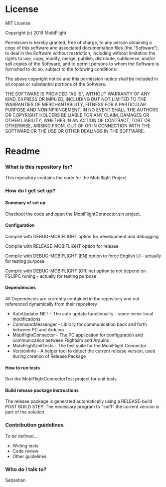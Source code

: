 # License #
MIT License

Copyright (c) 2016 MobiFlight

Permission is hereby granted, free of charge, to any person obtaining a copy
of this software and associated documentation files (the "Software"), to deal
in the Software without restriction, including without limitation the rights
to use, copy, modify, merge, publish, distribute, sublicense, and/or sell
copies of the Software, and to permit persons to whom the Software is
furnished to do so, subject to the following conditions:

The above copyright notice and this permission notice shall be included in all
copies or substantial portions of the Software.

THE SOFTWARE IS PROVIDED "AS IS", WITHOUT WARRANTY OF ANY KIND, EXPRESS OR
IMPLIED, INCLUDING BUT NOT LIMITED TO THE WARRANTIES OF MERCHANTABILITY,
FITNESS FOR A PARTICULAR PURPOSE AND NONINFRINGEMENT. IN NO EVENT SHALL THE
AUTHORS OR COPYRIGHT HOLDERS BE LIABLE FOR ANY CLAIM, DAMAGES OR OTHER
LIABILITY, WHETHER IN AN ACTION OF CONTRACT, TORT OR OTHERWISE, ARISING FROM,
OUT OF OR IN CONNECTION WITH THE SOFTWARE OR THE USE OR OTHER DEALINGS IN THE
SOFTWARE.

# Readme #

### What is this repository for? ###
This repository contains the code for the Mobiflight Project

### How do I get set up? ###

#### Summary of set up ####
Checkout the code and open the MobiFlightConnector.sln project.

#### Configuration ####
Compile with DEBUG-MOBIFLIGHT option for development and debugging

Compile with RELEASE-MOBIFLIGHT option for release

Compile with DEBUG-MOBIFLIGHT (EN) option to force English UI - actually for testing purpose  

Compile with DEBUG-MOBIFLIGHT (Offline) option to not depend on FSUIPC runing - actually for testing purpose  

#### Dependencies ####
All Dependecies are currently contained in the repository and not referenced dynamically from their repository

* AutoUpdater.NET - The auto update functionality - some minor local modifications
* CommandMessenger - Library for communication back and forth between PC and Arduino
* MobiflightConnector - The PC application for configuration and communication between Flightsim and Arduino
* MobiFlightUnitTests - The test suite for the MobiFlight Connector
* VersionInfo - A helper tool to detect the current release version, used during creation of Release Package

#### How to run tests ####
Run the MobiFlightConnectorTest project for unit tests
#### Build release package instructions ####
The release package is generated automatically using a RELEASE-build POST BUILD STEP. The necessary program to "sniff" the current version is part of the solution.

### Contribution guidelines ###

To be defined...

* Writing tests
* Code review
* Other guidelines

### Who do I talk to? ###
Sebastian